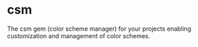 # csm

The csm gem (color scheme manager) for your projects enabling customization and management of color schemes.
